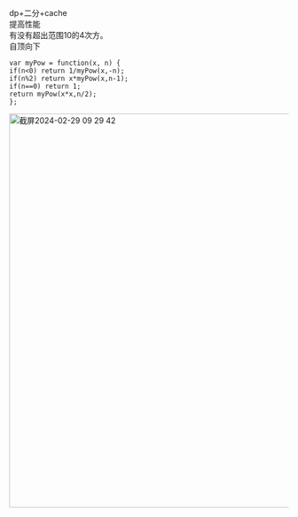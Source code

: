 dp+二分+cache              
提高性能           
有没有超出范围10的4次方。  
自顶向下     

```code
var myPow = function(x, n) {
if(n<0) return 1/myPow(x,-n);
if(n%2) return x*myPow(x,n-1);
if(n==0) return 1;
return myPow(x*x,n/2);
};

```

<img width="711" alt="截屏2024-02-29 09 29 42" src="https://github.com/xkong-study/gucheng_algorithm/assets/100473178/22999431-a2c1-4ead-930b-302f12b661b6">
